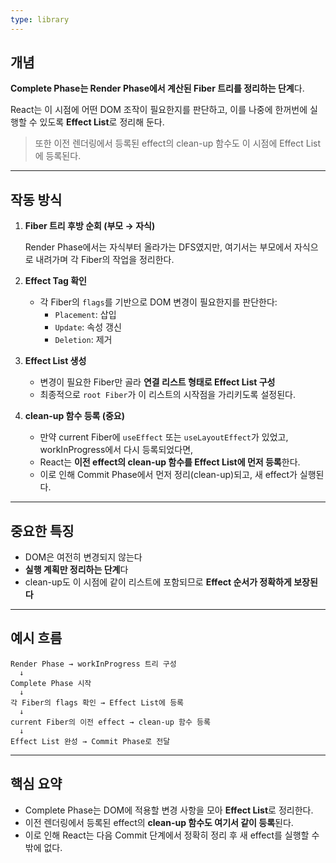 ```yaml
---
type: library
---
```

## 개념

**Complete Phase는 Render Phase에서 계산된 Fiber 트리를 정리하는 단계**다.

React는 이 시점에 어떤 DOM 조작이 필요한지를 판단하고, 이를 나중에 한꺼번에 실행할 수 있도록 **Effect List**로 정리해 둔다.

> 또한 이전 렌더링에서 등록된 effect의 clean-up 함수도 이 시점에 Effect List에 등록된다.

---

## 작동 방식

1. **Fiber 트리 후방 순회 (부모 → 자식)**
    
    Render Phase에서는 자식부터 올라가는 DFS였지만, 여기서는 부모에서 자식으로 내려가며 각 Fiber의 작업을 정리한다.
    
2. **Effect Tag 확인**
    
    - 각 Fiber의 `flags`를 기반으로 DOM 변경이 필요한지를 판단한다:
        - `Placement`: 삽입
        - `Update`: 속성 갱신
        - `Deletion`: 제거
3. **Effect List 생성**
    
    - 변경이 필요한 Fiber만 골라 **연결 리스트 형태로 Effect List 구성**
    - 최종적으로 `root Fiber`가 이 리스트의 시작점을 가리키도록 설정된다.
4. **clean-up 함수 등록 (중요)**
    
    - 만약 current Fiber에 `useEffect` 또는 `useLayoutEffect`가 있었고, workInProgress에서 다시 등록되었다면,
    - React는 **이전 effect의 clean-up 함수를 Effect List에 먼저 등록**한다.
    - 이로 인해 Commit Phase에서 먼저 정리(clean-up)되고, 새 effect가 실행된다.

---

## 중요한 특징

- DOM은 여전히 변경되지 않는다
- **실행 계획만 정리하는 단계**다
- clean-up도 이 시점에 같이 리스트에 포함되므로 **Effect 순서가 정확하게 보장된다**

---

## 예시 흐름

```
Render Phase → workInProgress 트리 구성
  ↓
Complete Phase 시작
  ↓
각 Fiber의 flags 확인 → Effect List에 등록
  ↓
current Fiber의 이전 effect → clean-up 함수 등록
  ↓
Effect List 완성 → Commit Phase로 전달

```

---

## 핵심 요약

- Complete Phase는 DOM에 적용할 변경 사항을 모아 **Effect List**로 정리한다.
- 이전 렌더링에서 등록된 effect의 **clean-up 함수도 여기서 같이 등록**된다.
- 이로 인해 React는 다음 Commit 단계에서 정확히 정리 후 새 effect를 실행할 수밖에 없다.